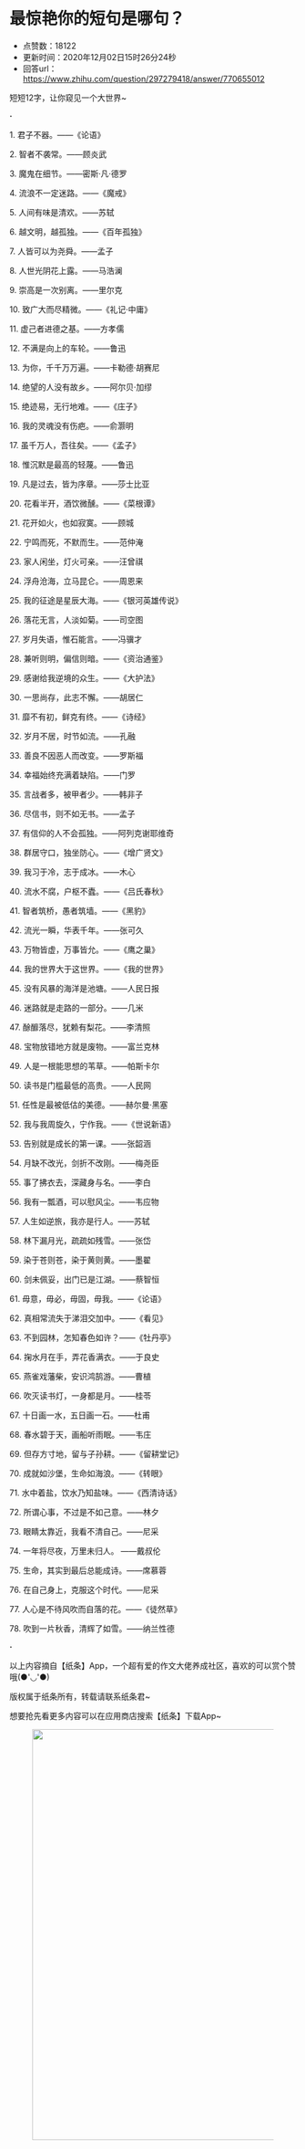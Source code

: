 # 最惊艳你的短句是哪句？
- 点赞数：18122
- 更新时间：2020年12月02日15时26分24秒
- 回答url：https://www.zhihu.com/question/297279418/answer/770655012
<body>
 <p data-pid="hYk_gtP4">短短12字，让你窥见一个大世界~</p>
 <p data-pid="3KWCwP2o"><b>·</b></p>
 <p data-pid="E-3AOSKz">1. 君子不器。——《论语》</p>
 <p data-pid="j0AZM4fY">2. 智者不袭常。——顾炎武</p>
 <p data-pid="BIhCNWLG">3. 魔鬼在细节。——密斯·凡·德罗</p>
 <p data-pid="J2Sf5TA-">4. 流浪不一定迷路。——《魔戒》</p>
 <p data-pid="WvNNBfOi">5. 人间有味是清欢。——苏轼</p>
 <p data-pid="hoADq-1V">6. 越文明，越孤独。——《百年孤独》</p>
 <p data-pid="zOQkgdUq">7. 人皆可以为尧舜。——孟子</p>
 <p data-pid="erWl-bcH">8. 人世光阴花上露。——马浩澜</p>
 <p data-pid="mpJZc5mb">9. 崇高是一次别离。——里尔克</p>
 <p data-pid="JUyB7Bb3">10. 致广大而尽精微。——《礼记·中庸》</p>
 <p data-pid="XuBi78It">11. 虚己者进德之基。——方孝儒</p>
 <p data-pid="ZmGqZHxL">12. 不满是向上的车轮。——鲁迅</p>
 <p data-pid="hAiVuHMD">13. 为你，千千万万遍。——卡勒德·胡赛尼</p>
 <p data-pid="R_QHoiWx">14. 绝望的人没有故乡。——阿尔贝·加缪</p>
 <p data-pid="V1vvXWqg">15. 绝迹易，无行地难。——《庄子》</p>
 <p data-pid="tk8s2sgD">16. 我的灵魂没有伤疤。——俞灏明</p>
 <p data-pid="d79tL2iN">17. 虽千万人，吾往矣。——《孟子》</p>
 <p data-pid="yIHBe0QI">18. 惟沉默是最高的轻蔑。——鲁迅</p>
 <p data-pid="aYGOugxR">19. 凡是过去，皆为序章。——莎士比亚</p>
 <p data-pid="BeOLHwze">20. 花看半开，酒饮微醺。——《菜根谭》</p>
 <p data-pid="ZbooIl3s">21. 花开如火，也如寂寞。——顾城</p>
 <p data-pid="QkYvLhnw">22. 宁鸣而死，不默而生。——范仲淹</p>
 <p data-pid="wVjlpm0e">23. 家人闲坐，灯火可亲。——汪曾祺</p>
 <p data-pid="fcyvJBBi">24. 浮舟沧海，立马昆仑。——周恩来</p>
 <p data-pid="Yfe9mctG">25. 我的征途是星辰大海。——《银河英雄传说》</p>
 <p data-pid="5wrHcDIJ">26. 落花无言，人淡如菊。——司空图</p>
 <p data-pid="GTOvry2P">27. 岁月失语，惟石能言。——冯骥才</p>
 <p data-pid="ky_slTvy">28. 兼听则明，偏信则暗。——《资治通鉴》</p>
 <p data-pid="Wq3VPH2W">29. 感谢给我逆境的众生。——《大护法》</p>
 <p data-pid="I4atORks">30. 一思尚存，此志不懈。——胡居仁</p>
 <p data-pid="pOS6SWVn">31. 靡不有初，鲜克有终。——《诗经》</p>
 <p data-pid="jDrvG2Nc">32. 岁月不居，时节如流。——孔融</p>
 <p data-pid="rv_xBDh6">33. 善良不因恶人而改变。——罗斯福</p>
 <p data-pid="r5KRP00c">34. 幸福始终充满着缺陷。——门罗</p>
 <p data-pid="BkYAM1RF">35. 言战者多，被甲者少。——韩非子</p>
 <p data-pid="hklZyhSU">36. 尽信书，则不如无书。——孟子</p>
 <p data-pid="eoqGYgWW">37. 有信仰的人不会孤独。——阿列克谢耶维奇</p>
 <p data-pid="xkOCJow9">38. 群居守口，独坐防心。——《增广贤文》</p>
 <p data-pid="brjC9eM-">39. 我习于冷，志于成冰。——木心</p>
 <p data-pid="Hyax1EcN">40. 流水不腐，户枢不蠹。——《吕氏春秋》</p>
 <p data-pid="MY86bnfa">41. 智者筑桥，愚者筑墙。——《黑豹》</p>
 <p data-pid="pURCfs7u">42. 流光一瞬，华表千年。——张可久</p>
 <p data-pid="Tcjxmsso">43. 万物皆虚，万事皆允。——《鹰之巢》</p>
 <p data-pid="VBU_oCjC">44. 我的世界大于这世界。——《我的世界》</p>
 <p data-pid="iK0IH8G9">45. 没有风暴的海洋是池塘。——人民日报</p>
 <p data-pid="nqImhKz4">46. 迷路就是走路的一部分。——几米</p>
 <p data-pid="onY1AgZk">47. 酴釄落尽，犹赖有梨花。——李清照</p>
 <p data-pid="n6gMl9HB">48. 宝物放错地方就是废物。——富兰克林</p>
 <p data-pid="HdKQ91Ad">49. 人是一根能思想的苇草。——帕斯卡尔</p>
 <p data-pid="RMGZKEjd">50. 读书是门槛最低的高贵。——人民网</p>
 <p data-pid="OYLFsdUw">51. 任性是最被低估的美德。——赫尔曼·黑塞</p>
 <p data-pid="DFNotF7V">52. 我与我周旋久，宁作我。——《世说新语》</p>
 <p data-pid="x0GeJlYJ">53. 告别就是成长的第一课。——张韶涵</p>
 <p data-pid="GbziljBL">54. 月缺不改光，剑折不改刚。——梅尧臣</p>
 <p data-pid="DrT4NKfo">55. 事了拂衣去，深藏身与名。——李白</p>
 <p data-pid="z3boZdat">56. 我有一瓢酒，可以慰风尘。——韦应物</p>
 <p data-pid="sEMx66pl">57. 人生如逆旅，我亦是行人。——苏轼</p>
 <p data-pid="F1UyCdP1">58. 林下漏月光，疏疏如残雪。——张岱</p>
 <p data-pid="lotv4-PV">59. 染于苍则苍，染于黄则黄。——墨翟</p>
 <p data-pid="BxmirSy8">60. 剑未佩妥，出门已是江湖。——蔡智恒</p>
 <p data-pid="KTo1JQN8">61. 毋意，毋必，毋固，毋我。——《论语》</p>
 <p data-pid="tpAsliSg">62. 真相常流失于涕泪交加中。——《看见》</p>
 <p data-pid="mOxV7D6u">63. 不到园林，怎知春色如许？——《牡丹亭》</p>
 <p data-pid="Shnt7g_m">64. 掬水月在手，弄花香满衣。——于良史</p>
 <p data-pid="GohjWZ44">65. 燕雀戏藩柴，安识鸿鹄游。——曹植</p>
 <p data-pid="g-Jxl0Vj">66. 吹灭读书灯，一身都是月。——桂苓</p>
 <p data-pid="dFEQ2VwV">67. 十日画一水，五日画一石。——杜甫</p>
 <p data-pid="tkGObBUj">68. 春水碧于天，画船听雨眠。——韦庄</p>
 <p data-pid="MCiYimNx">69. 但存方寸地，留与子孙耕。——《留耕堂记》</p>
 <p data-pid="byiQdcMP">70. 成就如沙堡，生命如海浪。——《转眼》</p>
 <p data-pid="09kILB4Z">71. 水中着盐，饮水乃知盐味。——《西清诗话》</p>
 <p data-pid="eBywNQgi">72. 所谓心事，不过是不如己意。——林夕</p>
 <p data-pid="dazn9D0z">73. 眼睛太靠近，我看不清自己。——尼采</p>
 <p data-pid="5uoPNyJT">74. 一年将尽夜，万里未归人。 ——戴叔伦</p>
 <p data-pid="acgGc_jO">75. 生命，其实到最后总能成诗。——席慕蓉</p>
 <p data-pid="5KUyu2d1">76. 在自己身上，克服这个时代。——尼采</p>
 <p data-pid="0kO30S8j">77. 人心是不待风吹而自落的花。——《徒然草》</p>
 <p data-pid="R1kxmPQj">78. 吹到一片秋香，清辉了如雪。——纳兰性德</p>
 <p data-pid="moQi-mwn"><b>·</b></p>
 <p data-pid="T4dJwrXb">以上内容摘自【纸条】App，一个超有爱的作文大佬养成社区，喜欢的可以赏个赞哦(●'◡'●)</p>
 <p data-pid="tLPDBU-8">版权属于纸条所有，转载请联系纸条君~</p>
 <p data-pid="HdrK76Ex">想要抢先看更多内容可以在应用商店搜索【纸条】下载App~</p>
 <figure data-size="normal">
  <img src="https://picx.zhimg.com/50/v2-0fa1b29889baecafa90f36a9cc89fd1f_720w.jpg?source=1940ef5c" data-caption="" data-size="normal" data-rawwidth="720" data-rawheight="1281" data-original-token="v2-0fa1b29889baecafa90f36a9cc89fd1f" data-default-watermark-src="https://picx.zhimg.com/50/v2-82925188e71707972277620c54c5af48_720w.jpg?source=1940ef5c" class="origin_image zh-lightbox-thumb" width="720" data-original="https://picx.zhimg.com/v2-0fa1b29889baecafa90f36a9cc89fd1f_r.jpg?source=1940ef5c">
 </figure>
 <p></p>
</body>